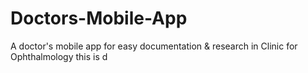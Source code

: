 # Doctors-Mobile-App
A doctor's mobile app for easy documentation &amp; research in Clinic for Ophthalmology
this is d